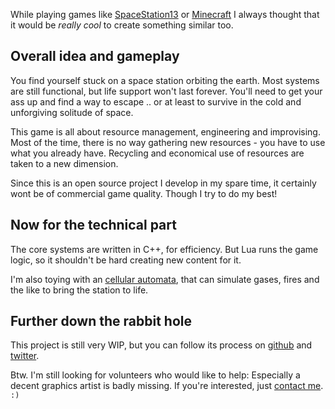 <!-- 
.. title: Apoapsis
.. slug: apoapsis
.. date: 05/30/2014 10:51:48 PM UTC+02:00
.. tags: apoapsis
.. link: 
.. description: 
.. type: text
-->

While playing games like [SpaceStation13](http://spacestation13.com/about-2/) or
[Minecraft](https://minecraft.net/) I always thought that
it would be *really cool* to create something similar too.


## Overall idea and gameplay

You find yourself stuck on a space station orbiting the earth.
Most systems are still functional, but life support won't last forever.
You'll need to get your ass up and find a way to escape .. or at least
to survive in the cold and unforgiving solitude of space.

This game is all about resource management, engineering and
improvising.  Most of the time, there is no way gathering new resources -
you have to use what you already have.  Recycling and economical use of
resources are taken to a new dimension.

Since this is an open source project I develop in my spare time,
it certainly wont be of commercial game quality.  Though I try to do my best!


## Now for the technical part

The core systems are written in C++, for efficiency.  But Lua runs
the game logic, so it shouldn't be hard creating new content for it.

I'm also toying with an
[cellular automata](http://github.com/henry4k/cellular),
that can simulate gases, fires and the like to bring the station to life.


## Further down the rabbit hole

This project is still very WIP, but you can follow its process on
[github](http://github.com/henry4k/apoapsis) and
[twitter](https://twitter.com/henry4kde).

Btw. I'm still looking for volunteers who would like to help:
Especially a decent graphics artist is badly missing.
If you're interested, just [contact me](http://henry4k.de/pages/about-me.html).
`:)`
